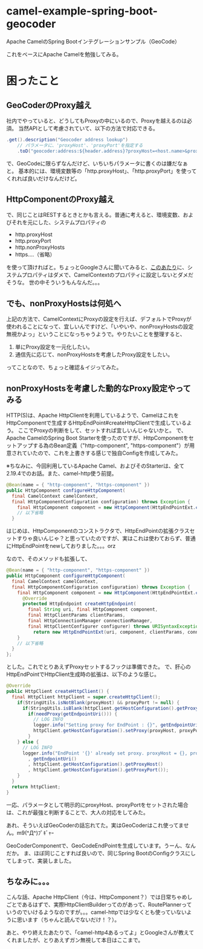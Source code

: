 # camel-example-spring-boot-geocoder
Apache CamelのSpring Bootインテグレーションサンプル（GeoCode）

これをベースにApache Camelを勉強してみる。

# 困ったこと

## GeoCoderのProxy越え

社内でやっていると、どうしてもProxyの中にいるので、Proxyを越えるのは必須。
当然APIとして考慮されていて、以下の方法で対応できる。

```java
.get().description("Geocoder address lookup")
	// パラメータに、'proxyHost'、'proxyPort'を指定する
	.toD("geocoder:address:${header.address}?proxyHost=<host.name>&proxyPort=8080");
```
で、GeoCodeに限らずなんだけど、いちいちパラメータに書くのは嫌だなぁと。
基本的には、環境変数等の「http.proxyHost」、「http.proxyPort」を使ってくれれば良いだけなんだけど。

## HttpComponentのProxy越え

で、同じことはRESTするときとかも言える。普通に考えると、環境変数、およびそれを元にした、システムプロパティの
- http.proxyHost
- http.proxyPort
- http.nonProxyHosts
- https....（省略）

を使って頂ければと。ちょっとGoogleさんに聞いてみると、[このあたり](https://qiita.com/laqiiz/items/7b392e6c603a9b805635)に、システムプロパティはダメで、CamelContextのプロパティに設定しないとダメだそうな。
世の中そういうもんなんだ。。。

## でも、nonProxyHostsは何処へ

上記の方法で、CamelContextにProxyの設定を行えば、デフォルトでProxyが使われることになって、宜しいんですけど、「いやいや、nonProxyHostsの設定無視かよっ」ということになっちゃうようで。やりたいことを整理すると、
1. 単にProxy設定を一元化したい。
2. 通信先に応じて、nonProxyHostsを考慮したProxy設定をしたい。

ってことなので、ちょっと確認＆イジってみた。

## nonProxyHostsを考慮した動的なProxy設定やってみる

HTTP(S)は、Apache HttpClientを利用しているようで、CamelはこれをHttpComponentで生成するHttpEndPoint#createHttpClientで生成しているよう。
ここでProxyの判断をして、セットすれば宜しいんじゃないかと。
で、Apache CamelのSpring Boot Starterを使ったのですが、HttpComponentをセットアップする為のBean定義（"http-component", "https-component"）が用意されていたので、これを上書きする感じで独自Configを作成してみた。

※ちなみに、今回利用しているApache Camel、およびそのStarterは、全て2.19.4でのお話。また、camel-http使う前提。

```java
@Bean(name = { "http-component", "https-component" })
public HttpComponent configureHttpComponent(
  final CamelContext camelContext,
  final HttpComponentConfiguration configuration) throws Exception {
	final HttpComponent component = new HttpComponent(HttpEndPointExt.class);
	// 以下省略
  }
```
はじめは、HttpComponentのコンストラクタで、HttpEndPointの拡張クラスセットすりゃ良いんじゃ？と思っていたのですが、実はこれは使わておらず、普通にHttpEndPointをnewしておりました。。。orz

なので、そのメソッドも拡張して、
```java
@Bean(name = { "http-component", "https-component" })
public HttpComponent configureHttpComponent(
  final CamelContext camelContext,
  final HttpComponentConfiguration configuration) throws Exception {
    final HttpComponent component = new HttpComponent(HttpEndPointExt.class) {
      @Override
      protected HttpEndpoint createHttpEndpoint(
        final String uri, final HttpComponent component,
        final HttpClientParams clientParams,
        final HttpConnectionManager connectionManager,
        final HttpClientConfigurer configurer) throws URISyntaxException {
          return new HttpEndPointExt(uri, component, clientParams, connectionManager, configurer);
    }
    // 以下省略
  }
};
```
とした。これでとりあえずProxyセットするフックは準備できた。
で、肝心のHttpEndPointでHttpClient生成時の拡張は、以下のような感じ。
```java
@Override
public HttpClient createHttpClient() {
  final HttpClient httpClient = super.createHttpClient();
    if(StringUtils.isNotBlank(proxyHost) && proxyPort != null) {
      if(StringUtils.isBlank(httpClient.getHostConfiguration().getProxyHost())) {
        if(needProxy(getEndpointUri())) {
          // LOG INFO
          logger.info("Setting proxy for EndPoint : {}", getEndpointUri());
          httpClient.getHostConfiguration().setProxy(proxyHost, proxyPort);
        }
    } else {
      // LOG INFO
      logger.info("EndPoint '{}' already set proxy. proxyHost = {}, proxyPort = {}"
        , getEndpointUri()
        , httpClient.getHostConfiguration().getProxyHost()
        , httpClient.getHostConfiguration().getProxyPort());
    }
  }
  return httpClient;
}
```
一応、パラメータとして明示的にproxyHost、proxyPortをセットされた場合は、これが最強と判断することで、大人の対応をしてみた。

あれ、そういえばGeoCoderの話忘れてた。実はGeoCoderはこれ使ってません。m9(^Д^)ﾌﾟｷﾞｬｰ

GeoCoderComponentで、GeoCodeEndPointを生成しています。うーん、なんだか。
ま、ほぼ同じことすれば良いので、同じSpring BootのConfigクラスにしてしまって、実装しました。

## ちなみに。。。

こんな話、Apache HttpClient（今は、HttpComponent？）では日常ちゃめしごとであるはずで、実際HttpClientBuilderってのがあって、RoutePlannerっていうのでいけるようなのですが。。。camel-httpでは少なくとも使っていないように思います（ちゃんと読んでないだけ！？）。

あと、やり終えたあたりで、「camel-http4あるってよ」とGoogleさんが教えてくれましたが、とりあえずガン無視して本日はここまで。